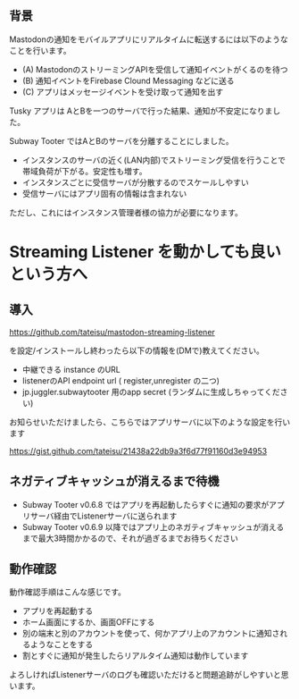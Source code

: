 ## 背景

Mastodonの通知をモバイルアプリにリアルタイムに転送するには以下のようなことを行います。

- (A) MastodonのストリーミングAPIを受信して通知イベントがくるのを待つ
- (B) 通知イベントをFirebase Clound Messaging などに送る
- (C) アプリはメッセージイベントを受け取って通知を出す

Tusky アプリは AとBを一つのサーバで行った結果、通知が不安定になりました。

Subway Tooter ではAとBのサーバを分離することにしました。
- インスタンスのサーバの近く(LAN内部)でストリーミング受信を行うことで帯域負荷が下がる。安定性も増す。
- インスタンスごとに受信サーバが分散するのでスケールしやすい
- 受信サーバにはアプリ固有の情報は含まれない

ただし、これにはインスタンス管理者様の協力が必要になります。

# Streaming Listener を動かしても良いという方へ

## 導入

https://github.com/tateisu/mastodon-streaming-listener 

を設定/インストールし終わったら以下の情報を(DMで)教えてください。
- 中継できる instance のURL 
- listenerのAPI endpoint url ( register,unregister の二つ)
- jp.juggler.subwaytooter 用のapp secret (ランダムに生成しちゃってください)

お知らせいただけましたら、こちらではアプリサーバに以下のような設定を行います

https://gist.github.com/tateisu/21438a22db9a3f6d77f91160d3e94953

## ネガティブキャッシュが消えるまで待機
- Subway Tooter v0.6.8 ではアプリを再起動したらすぐに通知の要求がアプリサーバ経由でListenerサーバに送られます
- Subway Tooter v0.6.9 以降ではアプリ上のネガティブキャッシュが消えるまで最大3時間かかるので、それが過ぎるまでお待ちください

## 動作確認

動作確認手順はこんな感じです。

- アプリを再起動する
- ホーム画面にするか、画面OFFにする
- 別の端末と別のアカウントを使って、何かアプリ上のアカウントに通知されるようなことをする
- 割とすぐに通知が発生したらリアルタイム通知は動作しています

よろしければListenerサーバのログも確認いただけると問題追跡がしやすいと思います。

